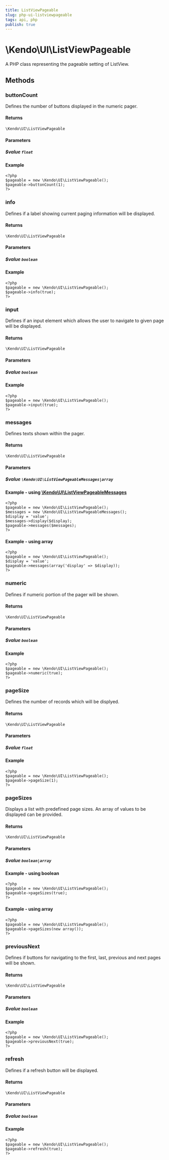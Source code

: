 ```yaml
---
title: ListViewPageable
slug: php-ui-listviewpageable
tags: api, php
publish: true
---
```


# \Kendo\UI\ListViewPageable

A PHP class representing the pageable setting of ListView.


## Methods

### buttonCount
Defines the number of buttons displayed in the numeric pager.

#### Returns
`\Kendo\UI\ListViewPageable`

#### Parameters

##### $value `float`



#### Example 
    <?php
    $pageable = new \Kendo\UI\ListViewPageable();
    $pageable->buttonCount(1);
    ?>

### info
Defines if a label showing current paging information will be displayed.

#### Returns
`\Kendo\UI\ListViewPageable`

#### Parameters

##### $value `boolean`



#### Example 
    <?php
    $pageable = new \Kendo\UI\ListViewPageable();
    $pageable->info(true);
    ?>

### input
Defines if an input element which allows the user to navigate to given page will be displayed.

#### Returns
`\Kendo\UI\ListViewPageable`

#### Parameters

##### $value `boolean`



#### Example 
    <?php
    $pageable = new \Kendo\UI\ListViewPageable();
    $pageable->input(true);
    ?>

### messages

Defines texts shown within the pager.

#### Returns
`\Kendo\UI\ListViewPageable`

#### Parameters

##### $value `\Kendo\UI\ListViewPageableMessages|array`


#### Example - using [\Kendo\UI\ListViewPageableMessages](/api/wrappers/php/Kendo/UI/ListViewPageableMessages)
    <?php
    $pageable = new \Kendo\UI\ListViewPageable();
    $messages = new \Kendo\UI\ListViewPageableMessages();
    $display = 'value';
    $messages->display($display);
    $pageable->messages($messages);
    ?>

#### Example - using array

    <?php
    $pageable = new \Kendo\UI\ListViewPageable();
    $display = 'value';
    $pageable->messages(array('display' => $display));
    ?>

### numeric
Defines if numeric portion of the pager will be shown.

#### Returns
`\Kendo\UI\ListViewPageable`

#### Parameters

##### $value `boolean`



#### Example 
    <?php
    $pageable = new \Kendo\UI\ListViewPageable();
    $pageable->numeric(true);
    ?>

### pageSize
Defines the number of records which will be displyed.

#### Returns
`\Kendo\UI\ListViewPageable`

#### Parameters

##### $value `float`



#### Example 
    <?php
    $pageable = new \Kendo\UI\ListViewPageable();
    $pageable->pageSize(1);
    ?>

### pageSizes
Displays a list with predefined page sizes. An array of values to be displayed can be provided.

#### Returns
`\Kendo\UI\ListViewPageable`

#### Parameters

##### $value `boolean|array`



#### Example  - using boolean
    <?php
    $pageable = new \Kendo\UI\ListViewPageable();
    $pageable->pageSizes(true);
    ?>

#### Example  - using array
    <?php
    $pageable = new \Kendo\UI\ListViewPageable();
    $pageable->pageSizes(new array());
    ?>

### previousNext
Defines if buttons for navigating to the first, last, previous and next pages will be shown.

#### Returns
`\Kendo\UI\ListViewPageable`

#### Parameters

##### $value `boolean`



#### Example 
    <?php
    $pageable = new \Kendo\UI\ListViewPageable();
    $pageable->previousNext(true);
    ?>

### refresh
Defines if a refresh button will be displayed.

#### Returns
`\Kendo\UI\ListViewPageable`

#### Parameters

##### $value `boolean`



#### Example 
    <?php
    $pageable = new \Kendo\UI\ListViewPageable();
    $pageable->refresh(true);
    ?>

